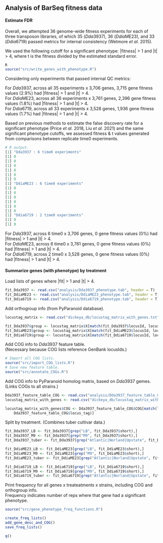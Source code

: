 ## Analysis of BarSeq fitness data

#### Estimate FDR

Overall, we attempted 36 genome-wide fitness experiments for each of three transposon libraries, of which 35 (*Dda*3937), 36 (*Ddia*ME23), and 33 (*Ddia*6719) passed metrics for internal consistency (Wetmore *et al*. 2015). 

We used the following cutoff for a significant phenotype: |fitness| > 1 and |t| > 4, where t is the fitness divided by the estimated standard error. 

~~~ r
R
source("src/write_genes_with_phenotype.R")
~~~

Considering only experiments that passed internal QC metrics:

For *Dda*3937, across all 35 experiments x 3,706 genes, 3,715 gene fitness values (2.9%) had |fitness| > 1 and |t| > 4.  
For *Ddia*ME23, across all 36 experiments x 3,761 genes, 2,396 gene fitness values (1.8%) had |fitness| > 1 and |t| > 4.  
For *Ddia*6719, across all 33 experiments x 3,528 genes, 1,936 gene fitness values (1.7%) had |fitness| > 1 and |t| > 4.  

Based on previous methods to estimate the false discovery rate for a significant phenotype (Price *et al.* 2018, Liu *et al.* 2021) and the same significant phenotype cutoffs, we assessed fitness & t values generated from comparisons between replicate time0 experiments.

~~~ r
# R output.
[1] "Dda3937 : 6 time0 experiments"
[1] 0
[1] 0
[1] 0
[1] 0
[1] 0
[1] 0
[1] "DdiaME23 : 6 time0 experiments"
[1] 0
[1] 0
[1] 0
[1] 0
[1] 0
[1] 0
[1] "Ddia6719 : 2 time0 experiments"
[1] 0
[1] 0

~~~

For *Dda*3937, across 6 time0 x 3,706 genes, 0 gene fitness values (0%) had |fitness| > 1 and |t| > 4.  
For *Ddia*ME23, across 6 time0 x 3,761 genes, 0 gene fitness values (0%) had |fitness| > 1 and |t| > 4.  
For *Ddia*6719, across 2 time0 x 3,528 genes, 0 gene fitness values (0%) had |fitness| > 1 and |t| > 4.  

#### Summarize genes (with phenotype) by treatment

Load lists of genes where |fit| > 1 and |t| > 4.

~~~ r
fit_Dda3937 <- read.csv("analysis/Dda3937_phenotype.tab", header = T)
fit_DdiaME23 <- read.csv("analysis/DdiaME23_phenotype.tab", header = T)
fit_Ddia6719 <- read.csv("analysis/Ddia6719_phenotype.tab", header = T)
~~~

Add orthogroup info (from PyParanoid database).

~~~ r
locustag_matrix <- read.csv("dickeya_db/locustag_matrix_with_genes.txt", header = T)

fit_Dda3937$group <- locustag_matrix$X[match(fit_Dda3937$locusId, locustag_matrix$Dda3937_locus)]
fit_DdiaME23$group <- locustag_matrix$X[match(fit_DdiaME23$locusId, locustag_matrix$DdiaME23_locus)]
fit_Ddia6719$group <- locustag_matrix$X[match(fit_Ddia6719$locusId, locustag_matrix$Ddia6719_locus)]
~~~

Add COG info to *Dda*3937 feature table.  
(Necessary because COG lists reference GenBank locusIds.)

~~~ r
# Import all COG lists.
source("src/import_COG_lists.R")
# Save new feature table.
source("src/annotate_COGs.R") 
~~~

Add COG info to PyParanoid homolog matrix, based on *Dda*3937 gemes.
(Links COGs to all strains.)

~~~ r 
Dda3937_feature_table_COG <- read.csv("analysis/Dda3937_feature_table_COG.txt")
locustag_matrix_with_genes <- read.csv("dickeya_db/locustag_matrix_with_genes.txt")

locustag_matrix_with_genes$COG <- Dda3937_feature_table_COG$COG[match(locustag_matrix_with_genes$Dda3937_locus,
	Dda3937_feature_table_COG$locus_tag)]
~~~

Split by treatment. (Combines tuber cultivar data.)

~~~ r
fit_Dda3937_LB <- fit_Dda3937[grep("LB", fit_Dda3937$short),] 
fit_Dda3937_M9 <- fit_Dda3937[grep("M9", fit_Dda3937$short),] 
fit_Dda3937_tuber <- fit_Dda3937[grep("Atlantic|Norland|Upstate", fit_Dda3937$short),]

fit_DdiaME23_LB <- fit_DdiaME23[grep("LB", fit_DdiaME23$short),] 
fit_DdiaME23_M9 <- fit_DdiaME23[grep("M9", fit_DdiaME23$short),] 
fit_DdiaME23_tuber <- fit_DdiaME23[grep("Atlantic|Norland|Upstate", fit_DdiaME23$short),]

fit_Ddia6719_LB <- fit_Ddia6719[grep("LB", fit_Ddia6719$short),] 
fit_Ddia6719_M9 <- fit_Ddia6719[grep("M9", fit_Ddia6719$short),] 
fit_Ddia6719_tuber <- fit_Ddia6719[grep("Atlantic|Norland|Upstate", fit_Ddia6719$short),]
~~~

Print frequency for all genes x treateatments x strains, including COG and orthogroup info.  
Frequency indicates number of reps where that gene had a significant phenotype.

~~~ r
source("src/gene_phenotype_freq_functions.R")

create_freq_lists()
add_gene_desc_and_COG()
save_freq_lists()

q()

~~~
